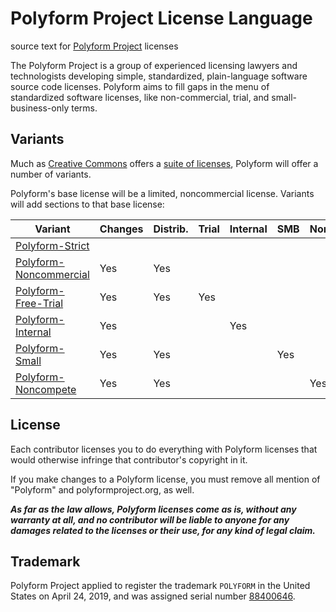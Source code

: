 # Polyform Project License Language

source text for [Polyform Project](https://polyformproject.org) licenses

The Polyform Project is a group of experienced licensing lawyers and technologists developing simple, standardized, plain-language software source code licenses.  Polyform aims to fill gaps in the menu of standardized software licenses, like non-commercial, trial, and small-business-only terms.

## Variants

Much as [Creative Commons](https://creativecommons.org) offers a [suite of licenses](https://creativecommons.org/licenses/#licenses), Polyform will offer a number of variants.

Polyform's base license will be a limited, noncommercial license.  Variants will add sections to that base license:

| Variant                  | Changes | Distrib. | Trial | Internal | SMB | Noncomp. |
| ------------------------ | ------- | -------- | ----- | -------- | --- | -------- |
| [Polyform-Strict]        |         |          |       |          |     |          |
| [Polyform-Noncommercial] | Yes     | Yes      |       |          |     |          |
| [Polyform-Free-Trial]    | Yes     | Yes      | Yes   |          |     |          |
| [Polyform-Internal]      | Yes     |          |       | Yes      |     |          |
| [Polyform-Small]         | Yes     | Yes      |       |          | Yes |          |
| [Polyform-Noncompete]    | Yes     | Yes      |       |          |     | Yes      |

[Polyform-Strict]: ./Polyform-Strict.md
[Polyform-Noncommercial]: ./Polyform-Noncommercial.md
[Polyform-Free-Trial]: ./Polyform-Free-Trial.md
[Polyform-Internal]: ./Polyform-Internal.md
[Polyform-Small]: ./Polyform-Small.md
[Polyform-Noncompete]: ./Polyform-Noncompete.md

## License

Each contributor licenses you to do everything with Polyform licenses that would otherwise infringe that contributor's copyright in it.

If you make changes to a Polyform license, you must remove all mention of "Polyform" and polyformproject.org, as well.

***As far as the law allows, Polyform licenses come as is, without any warranty at all, and no contributor will be liable to anyone for any damages related to the licenses or their use, for any kind of legal claim.***

## Trademark

Polyform Project applied to register the trademark `POLYFORM` in the United States on April 24, 2019, and was assigned serial number [88400646](https://tsdr.uspto.gov/#caseNumber=88400646&caseType=SERIAL_NO&searchType=statusSearch).
